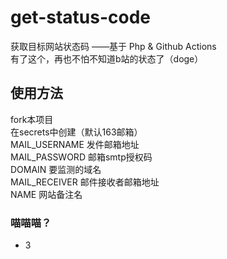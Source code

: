 # get-status-code
获取目标网站状态码 ——基于 Php & Github Actions<br>
有了这个，再也不怕不知道b站的状态了（doge）

## 使用方法
fork本项目<br>
在secrets中创建（默认163邮箱）<br>
MAIL_USERNAME 发件邮箱地址<br>
MAIL_PASSWORD 邮箱smtp授权码<br>
DOMAIN 要监测的域名<br>
MAIL_RECEIVER 邮件接收者邮箱地址<br>
NAME 网站备注名

### 喵喵喵？
 - 3
